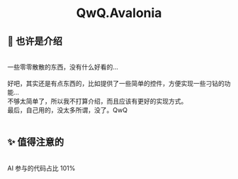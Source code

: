 # <p align="center"> QwQ.Avalonia <p>
## 🎐 也许是介绍

<br>
一些零零散散的东西，没有什么好看的...
<br><br>
好吧，其实还是有点东西的，比如提供了一些简单的控件，方便实现一些刁钻的功能...</br>
不够太简单了，所以我不打算介绍，而且应该有更好的实现方式。</br>
最后，自己用的，没太多所谓，没了。QwQ  
<br><br>

## ✨ 值得注意的

<br>
AI 参与的代码占比 101%
<br><br>
